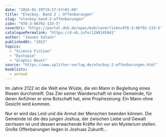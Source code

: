 ```yaml
---
date: "2024-01-19T19:57:57+01:00"
title: "Elecboy. Band 2 : Offenbarungen"
slug: "elecboy-band-2-offenbarungen"
isbn: "978-3-96792-133-5"
coverUri: "https://portal.dnb.de/opac/mvb/cover?isbn=978-3-96792-133-5"
cataloguePermalink: "https://d-nb.info/1248145941"
author: "Jaouen Salaün"
publishedAt: "2022"
topics:
  - "Science Fiction"
  - "Dystopie"
  - "Graphic Novel"
source: "https://www.splitter-verlag.de/elecboy-2-offenbarungen.html"
booklists:
  - unread
---
```


Im Jahre 2122 ist die Welt eine Wüste, die ein Mann in Begleitung eines Riesen 
durchstreift. Das Ziel seiner Wanderschaft ist eine Gemeinde, für deren Anführer 
er eine Botschaft hat, eine Prophezeiung: Ein Mann ohne Gesicht wird kommen.

Nur er wird das Leid und die Armut der Menschen beenden können. Die Gemeinde ist 
die des jungen Joshua, der zwischen Liebe und Gewalt zerrissen ist und dessen 
erwachende Kräfte ihn vor ein Mysterium stellen. Große Offenbarungen liegen in 
Joshuas Zukunft…